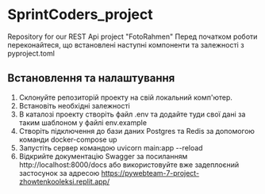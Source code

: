 # SprintCoders_project
 Repository for our REST Api project "FotoRahmen"
Перед початком роботи переконайтеся, що встановлені наступні компоненти та залежності з pyproject.toml

## Встановлення та налаштування

1. Склонуйте репозиторій проекту на свій локальний комп'ютер.
2. Встановіть необхідні залежності
3. В каталозі проекту створіть файл .env та додайте туди свої дані за таким шаблоном у файлі env.example
4. Створіть підключення до бази даних Postgres та Redis за допомогою команди docker-compose up
5. Запустіть сервер командою uvicorn main:app --reload
6. Відкрийте документацію Swagger за посиланням http://localhost:8000/docs або використовуйте вже задеплоєний застосунок за адресою https://pywebteam-7-project-zhowtenkooleksi.replit.app/
